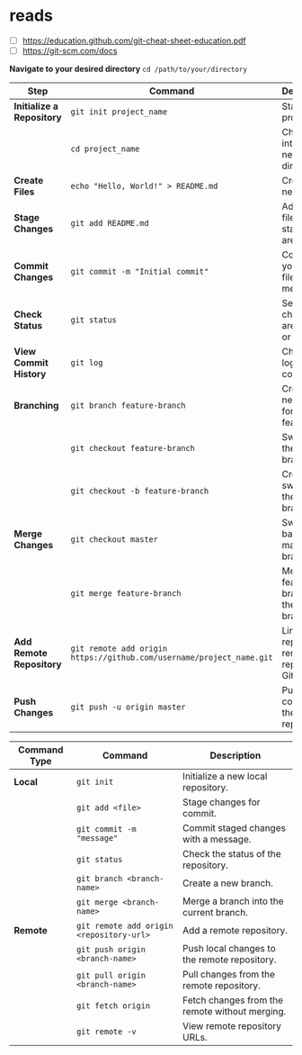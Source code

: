 # reads
- [ ] https://education.github.com/git-cheat-sheet-education.pdf
- [ ] https://git-scm.com/docs
 
**Navigate to your desired directory**
`cd /path/to/your/directory`

| Step                         | Command                                                        | Description                                         |
|------------------------------|----------------------------------------------------------------|-----------------------------------------------------|
| **Initialize a Repository**  | `git init project_name`                                       | Start a new project.                               |
|                              | `cd project_name`                                             | Change into the new project directory.             |
| **Create Files**             | `echo "Hello, World!" > README.md`                           | Create a new file.                                 |
| **Stage Changes**            | `git add README.md`                                          | Add your file to the staging area.                 |
| **Commit Changes**           | `git commit -m "Initial commit"`                             | Commit your staged files with a message.           |
| **Check Status**             | `git status`                                                 | See what changes are staged or modified.           |
| **View Commit History**      | `git log`                                                    | Check the log of your commits.                     |
| **Branching**                | `git branch feature-branch`                                  | Create a new branch for a feature.                 |
|                              | `git checkout feature-branch`                                | Switch to the new branch.                           |
|                              | `git checkout -b feature-branch`                             | Create and switch to the new branch.               |
| **Merge Changes**            | `git checkout master`                                        | Switch back to the main branch.                     |
|                              | `git merge feature-branch`                                   | Merge the feature branch into the main branch.     |
| **Add Remote Repository**    | `git remote add origin https://github.com/username/project_name.git` | Link local repo to remote repo (e.g., GitHub).   |
| **Push Changes**             | `git push -u origin master`                                  | Push your commits to the remote repository.        |



| Command Type | Command                                 | Description                                   |
|--------------|-----------------------------------------|-----------------------------------------------|
| **Local**    | `git init`                             | Initialize a new local repository.           |
|              | `git add <file>`                      | Stage changes for commit.                    |
|              | `git commit -m "message"`             | Commit staged changes with a message.        |
|              | `git status`                          | Check the status of the repository.          |
|              | `git branch <branch-name>`            | Create a new branch.                          |
|              | `git merge <branch-name>`              | Merge a branch into the current branch.      |
| **Remote**   | `git remote add origin <repository-url>` | Add a remote repository.                     |
|              | `git push origin <branch-name>`       | Push local changes to the remote repository.  |
|              | `git pull origin <branch-name>`       | Pull changes from the remote repository.      |
|              | `git fetch origin`                    | Fetch changes from the remote without merging.|
|              | `git remote -v`                       | View remote repository URLs.                  |

